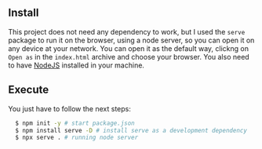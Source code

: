 ## Install
This project does not need any dependency to work, but I used the `serve` package to run it on the browser, using a node server, so you can open it on any device at your network.
You can open it as the default way, clickng on `Open as` in the `index.html` archive and choose your browser.
You also need to have [NodeJS](https://nodejs.org) installed in your machine.

## Execute

You just have to follow the next steps:
```sh
  $ npm init -y # start package.json
  $ npm install serve -D # install serve as a development dependency
  $ npx serve . # running node server
```